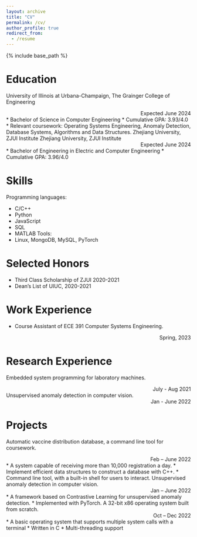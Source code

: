 ```yaml
---
layout: archive
title: "CV"
permalink: /cv/
author_profile: true
redirect_from:
  - /resume
---
```


{% include base_path %}

Education
======
University of Illinois at Urbana-Champaign, The Grainger College of Engineering 
<div style="text-align: right">Expected June 2024</div>
* Bachelor of Science in Computer Engineering
* Cumulative GPA: 3.93/4.0
* Relevant coursework: Operating Systems Engineering, Anomaly Detection, Database Systems, Algorithms and Data Structures. Zhejiang University, ZJUI Institute
Zhejiang University, ZJUI Institute
<div style="text-align: right">Expected June 2024</div>
* Bachelor of Engineering in Electric and Computer Engineering
* Cumulative GPA: 3.96/4.0

Skills
======
Programming languages:
* C/C++
* Python
* JavaScript
* SQL
* MATLAB
Tools:
* Linux, MongoDB, MySQL, PyTorch

Selected Honors
======
* Third Class Scholarship of ZJUI 2020-2021
* Dean’s List of UIUC, 2020-2021
  
Work Experience
======
* Course Assistant of ECE 391 Computer Systems Engineering. 
<div style="text-align: right">Spring, 2023</div>

Research Experience
======
Embedded system programming for laboratory machines.
<div style="text-align: right">July - Aug 2021</div>
Unsupervised anomaly detection in computer vision.
<div style="text-align: right">Jan - June 2022</div>

Projects
======
Automatic vaccine distribution database, a command line tool for coursework.
<div style="text-align: right">Feb – June 2022</div>
* A system capable of receiving more than 10,000 registration a day.
* Implement efficient data structures to construct a database with C++.
* Command line tool, with a built-in shell for users to interact.
Unsupervised anomaly detection in computer vision.
<div style="text-align: right">Jan – June 2022</div>
* A framework based on Contrastive Learning for unsupervised anomaly detection.
* Implemented with PyTorch.
A 32-bit x86 operating system built from scratch.
<div style="text-align: right">Oct – Dec 2022</div>
* A basic operating system that supports multiple system calls with a terminal
* Written in C
* Multi-threading support
